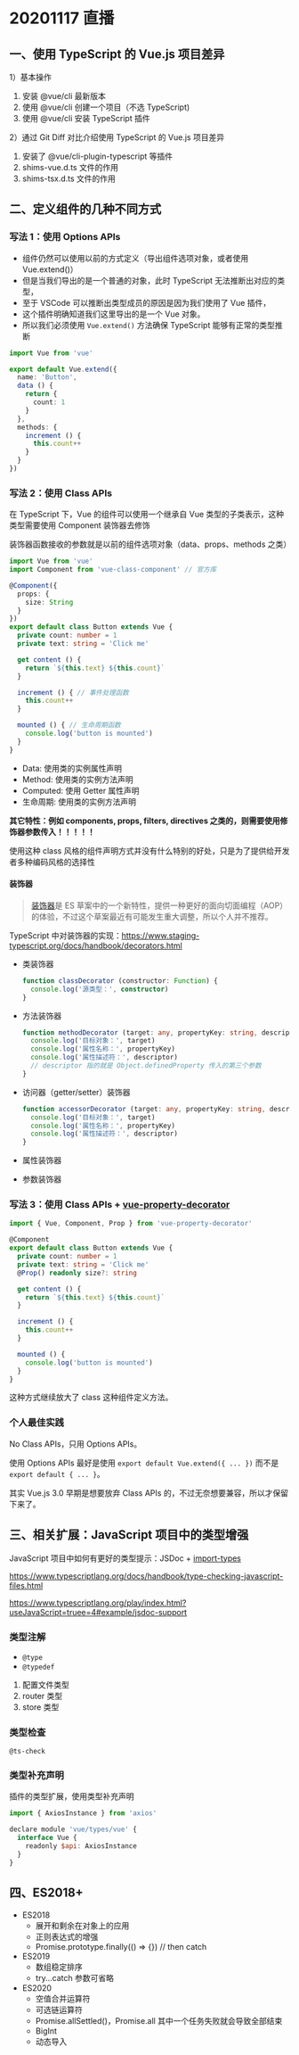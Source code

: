# 20201117 直播


## 一、使用 TypeScript 的 Vue.js 项目差异

1）基本操作

1. 安装 @vue/cli 最新版本
2. 使用 @vue/cli 创建一个项目（不选 TypeScript)
3. 使用 @vue/cli 安装 TypeScript 插件

2）通过 Git Diff 对比介绍使用 TypeScript 的 Vue.js 项目差异

1. 安装了 @vue/cli-plugin-typescript 等插件
2. shims-vue.d.ts 文件的作用
3. shims-tsx.d.ts 文件的作用

## 二、定义组件的几种不同方式

### 写法 1：使用 Options APIs

- 组件仍然可以使用以前的方式定义（导出组件选项对象，或者使用 Vue.extend()）
- 但是当我们导出的是一个普通的对象，此时 TypeScript 无法推断出对应的类型，
- 至于 VSCode 可以推断出类型成员的原因是因为我们使用了 Vue 插件，
- 这个插件明确知道我们这里导出的是一个 Vue 对象。
- 所以我们必须使用 `Vue.extend()` 方法确保 TypeScript 能够有正常的类型推断

```typescript
import Vue from 'vue'

export default Vue.extend({
  name: 'Button',
  data () {
    return {
      count: 1
    }
  },
  methods: {
    increment () {
      this.count++
    }
  }
})
```

### 写法 2：使用 Class APIs

在 TypeScript 下，Vue 的组件可以使用一个继承自 Vue 类型的子类表示，这种类型需要使用 Component 装饰器去修饰

装饰器函数接收的参数就是以前的组件选项对象（data、props、methods 之类）

```typescript
import Vue from 'vue'
import Component from 'vue-class-component' // 官方库

@Component({
  props: {
    size: String
  }
})
export default class Button extends Vue {
  private count: number = 1
  private text: string = 'Click me'

  get content () {
    return `${this.text} ${this.count}`
  }

  increment () { // 事件处理函数
    this.count++
  }

  mounted () { // 生命周期函数
    console.log('button is mounted')
  }
}
```

- Data: 使用类的实例属性声明
- Method: 使用类的实例方法声明
- Computed: 使用 Getter 属性声明
- 生命周期: 使用类的实例方法声明

**其它特性：例如 components, props, filters, directives 之类的，则需要使用修饰器参数传入！！！！！**

使用这种 class 风格的组件声明方式并没有什么特别的好处，只是为了提供给开发者多种编码风格的选择性

#### 装饰器

> [装饰器](https://github.com/tc39/proposal-decorators)是 ES 草案中的一个新特性，提供一种更好的面向切面编程（AOP）的体验，不过这个草案最近有可能发生重大调整，所以个人并不推荐。

TypeScript 中对装饰器的实现：https://www.staging-typescript.org/docs/handbook/decorators.html

- 类装饰器

  ```typescript
  function classDecorator (constructor: Function) {
    console.log('源类型：', constructor)
  }
  ```

- 方法装饰器

  ```typescript
  function methodDecorator (target: any, propertyKey: string, descriptor: PropertyDescriptor) {
    console.log('目标对象：', target)
    console.log('属性名称：', propertyKey)
    console.log('属性描述符：', descriptor)
    // descriptor 指的就是 Object.definedProperty 传入的第三个参数
  }
  ```

- 访问器（getter/setter）装饰器

  ```typescript
  function accessorDecorator (target: any, propertyKey: string, descriptor: PropertyDescriptor) {
    console.log('目标对象：', target)
    console.log('属性名称：', propertyKey)
    console.log('属性描述符：', descriptor)
  }
  ```

- 属性装饰器

- 参数装饰器


### 写法 3：使用 Class APIs + [vue-property-decorator](https://github.com/kaorun343/vue-property-decorator)

```typescript
import { Vue, Component, Prop } from 'vue-property-decorator'

@Component
export default class Button extends Vue {
  private count: number = 1
  private text: string = 'Click me'
  @Prop() readonly size?: string

  get content () {
    return `${this.text} ${this.count}`
  }

  increment () {
    this.count++
  }

  mounted () {
    console.log('button is mounted')
  }
}
```

这种方式继续放大了 class 这种组件定义方法。

### 个人最佳实践

No Class APIs，只用 Options APIs。

使用 Options APIs 最好是使用 `export default Vue.extend({ ... })` 而不是 `export default { ... }`。

其实 Vue.js 3.0 早期是想要放弃 Class APIs 的，不过无奈想要兼容，所以才保留下来了。

## 三、相关扩展：JavaScript 项目中的类型增强

JavaScript 项目中如何有更好的类型提示：JSDoc + [import-types](https://www.typescriptlang.org/docs/handbook/jsdoc-supported-types.html#import-types)

https://www.typescriptlang.org/docs/handbook/type-checking-javascript-files.html

https://www.typescriptlang.org/play/index.html?useJavaScript=truee=4#example/jsdoc-support

### 类型注解

- `@type`
- `@typedef`

1. 配置文件类型
2. router 类型
3. store 类型

### 类型检查

`@ts-check`

### 类型补充声明

插件的类型扩展，使用类型补充声明

```javascript
import { AxiosInstance } from 'axios'

declare module 'vue/types/vue' {
  interface Vue {
    readonly $api: AxiosInstance
  }
}
```



## 四、ES2018+

- ES2018
  - 展开和剩余在对象上的应用
  - 正则表达式的增强
  - Promise.prototype.finally(() => {}) // then catch
- ES2019
  - 数组稳定排序
  - try...catch 参数可省略
- ES2020
  - 空值合并运算符
  - 可选链运算符
  - Promise.allSettled()，Promise.all 其中一个任务失败就会导致全部结束
  - BigInt
  - 动态导入


